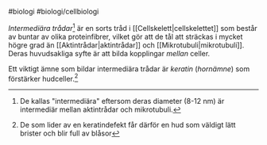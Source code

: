 #biologi #biologi/cellbiologi 

*Intermediära trådar*[^1] är en sorts tråd i [[Cellskelett|cellskelettet]] som består av buntar av olika proteinfibrer, vilket gör att de tål att sträckas i mycket högre grad än [[Aktintrådar|aktintrådar]] och [[Mikrotubuli|mikrotubuli]]. Deras huvudsakliga syfte är att bilda kopplingar *mellan* celler.

Ett viktigt ämne som bildar intermediära trådar är *keratin* (*hornämne*) som förstärker hudceller.[^2]

[^1]: De kallas "intermediära" eftersom deras diameter (8-12 nm) är intermediär mellan aktintrådar och mikrotubuli.
[^2]: De som lider av en keratindefekt får därför en hud som väldigt lätt brister och blir full av blåsor